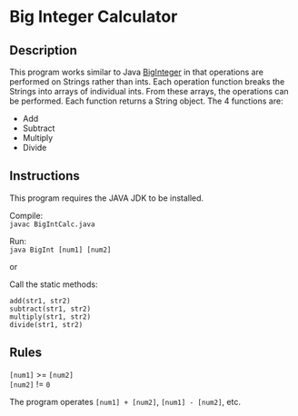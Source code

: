 # Big Integer Calculator

## Description

This program works similar to Java [BigInteger](https://docs.oracle.com/javase/7/docs/api/java/math/BigInteger.html) in that operations are performed on Strings rather than ints.
Each operation function breaks the Strings into arrays of individual ints. From these arrays, the operations
can be performed.
Each function returns a String object.
The 4 functions are:  
- Add  
- Subtract  
- Multiply  
- Divide  

## Instructions

This program requires the JAVA JDK to be installed.

Compile:  
`javac BigIntCalc.java`

Run:  
`java BigInt [num1] [num2]`

or

Call the static methods:

`add(str1, str2)`  
`subtract(str1, str2)`  
`multiply(str1, str2)`  
`divide(str1, str2)`  

## Rules

`[num1]` >= `[num2]`  
`[num2]` != `0`

The program operates `[num1] + [num2]`, `[num1] - [num2]`, etc.
